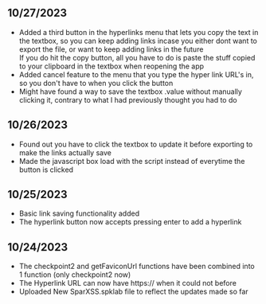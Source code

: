 ## 10/27/2023
- Added a third button in the hyperlinks menu that lets you copy the text in the textbox, so you can keep adding links incase you either dont want to export the file, or want to keep adding links in the future<br>
  If you do hit the copy button, all you have to do is paste the stuff copied to your clipboard in the textbox when reopening the app
- Added cancel feature to the menu that you type the hyper link URL's in, so you don't have to when you click the button
- Might have found a way to save the textbox .value without manually clicking it, contrary to what I had previously thought you had to do

## 10/26/2023
- Found out you have to click the textbox to update it before exporting to make the links actually save
- Made the javascript box load with the script instead of everytime the button is clicked

## 10/25/2023
- Basic link saving functionality added
- The hyperlink button now accepts pressing enter to add a hyperlink

## 10/24/2023
- The checkpoint2 and getFaviconUrl functions have been combined into 1 function (only checkpoint2 now)
- The Hyperlink URL can now have https:// when it could not before
- Uploaded New SparXSS.spklab file to reflect the updates made so far

